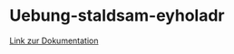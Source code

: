 # Uebung-staldsam-eyholadr
[Link zur Dokumentation](Documents/LateX/pm2_eyholadr-staldsam_refdoc_UEBUNG.pdf)
